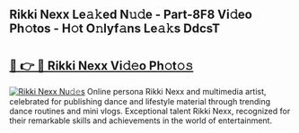 ## Rikki Nexx Le𝚊𝚔ed N𝚞𝚍e - Part-8F8 Vi𝚍eo Ph𝚘tos - H𝚘t O𝚗lyf𝚊ns Le𝚊𝚔s DdcsT

# <h2><a href="http://hf2zmqc.feru.top/?c=Rikki+Nexx">🔗 👉 🔴 Rikki Nexx Vi𝚍𝚎o Ph𝚘t𝚘𝚜</a></h2>

[![Rikki Nexx Nu𝚍𝚎s](https://i.imgur.com/0TWrTi3.gif)](http://hf2zmqc.feru.top/?c=Rikki+Nexx)
Online persona Rikki Nexx and multimedia artist, celebrated for publishing dance and lifestyle material through trending dance routines and mini vlogs. Exceptional talent Rikki Nexx, recognized for their remarkable skills and achievements in the world of entertainment. 
